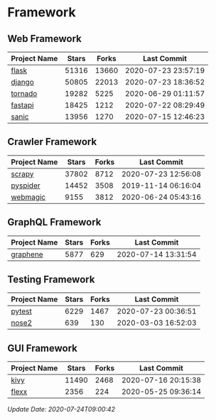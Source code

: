 # Framework

## Web Framework

| Project Name | Stars | Forks | Last Commit |
| ------------ | ----- | ----- | ----------- |
| [flask](https://github.com/pallets/flask) | 51316 | 13660 | 2020-07-23 23:57:19 |
| [django](https://github.com/django/django) | 50805 | 22013 | 2020-07-23 18:36:52 |
| [tornado](https://github.com/tornadoweb/tornado) | 19282 | 5225 | 2020-06-29 01:11:57 |
| [fastapi](https://github.com/tiangolo/fastapi) | 18425 | 1212 | 2020-07-22 08:29:49 |
| [sanic](https://github.com/huge-success/sanic) | 13956 | 1270 | 2020-07-15 12:46:23 |

## Crawler Framework

| Project Name | Stars | Forks | Last Commit |
| ------------ | ----- | ----- | ----------- |
| [scrapy](https://github.com/scrapy/scrapy) | 37802 | 8712 | 2020-07-23 12:56:08 |
| [pyspider](https://github.com/binux/pyspider) | 14452 | 3508 | 2019-11-14 06:16:04 |
| [webmagic](https://github.com/code4craft/webmagic) | 9155 | 3812 | 2020-06-24 05:43:16 |

## GraphQL Framework

| Project Name | Stars | Forks | Last Commit |
| ------------ | ----- | ----- | ----------- |
| [graphene](https://github.com/graphql-python/graphene) | 5877 | 629 | 2020-07-14 13:31:54 |

## Testing Framework

| Project Name | Stars | Forks | Last Commit |
| ------------ | ----- | ----- | ----------- |
| [pytest](https://github.com/pytest-dev/pytest) | 6229 | 1467 | 2020-07-23 00:36:51 |
| [nose2](https://github.com/nose-devs/nose2) | 639 | 130 | 2020-03-03 16:52:03 |

## GUI Framework

| Project Name | Stars | Forks | Last Commit |
| ------------ | ----- | ----- | ----------- |
| [kivy](https://github.com/kivy/kivy) | 11490 | 2468 | 2020-07-16 20:15:38 |
| [flexx](https://github.com/flexxui/flexx) | 2356 | 224 | 2020-05-25 09:36:14 |

*Update Date: 2020-07-24T09:00:42*